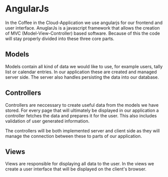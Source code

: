 # AngularJs

In the Coffee in the Cloud-Application we use angularjs for our frontend and user interface. AnuglarJs is a
javascript framework that allows the creation of MVC (Model-View-Controller) based software. Because of this the code
will stay properly divided into
these three core parts.

## Models

Models contain all kind of data we would like to use, for example users, tally list or calendar entries. In our
application these are created and managed server side. The server also handles persisting the data into our database.

## Controllers

Controllers are neccessary to create useful data from the models we have stored. For every page that will ultimately
be displayed in our application a controller fetches the data and prepares it for the user. This also includes
validation of user generated information.

The controllers will be both implemented server and client side as they will manage the connection between these to
parts of our application.

## Views

Views are responsible for displaying all data to the user. In the views we create a user interface that will be
displayed on the client's browser.